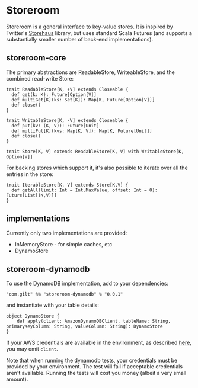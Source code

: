 # Storeroom

Storeroom is a general interface to key-value stores.  It is inspired by Twitter's [Storehaus](https://github.com/twitter/storehaus) library, but uses standard Scala Futures (and supports a substantially smaller number of back-end implementations).

## storeroom-core

The primary abstractions are ReadableStore, WriteableStore, and the combined read-write Store:

    trait ReadableStore[K, +V] extends Closeable {
      def get(k: K): Future[Option[V]]
      def multiGet[K](ks: Set[K]): Map[K, Future[Option[V]]]
      def close()
    }

    trait WritableStore[K, -V] extends Closeable {
      def put(kv: (K, V)): Future[Unit]
      def multiPut[K](kvs: Map[K, V]): Map[K, Future[Unit]]
      def close()
    }

    trait Store[K, V] extends ReadableStore[K, V] with WritableStore[K, Option[V]]

For backing stores which support it, it's also possible to iterate over all the entries in the store:

    trait IterableStore[K, V] extends Store[K,V] {
      def getAll(limit: Int = Int.MaxValue, offset: Int = 0): Future[List[(K,V)]]
    }


## implementations

Currently only two implementations are provided:

* InMemoryStore - for simple caches, etc
* DynamoStore

## storeroom-dynamodb

To use the DynamoDB implementation, add to your dependencies:

    "com.gilt" %% "storeroom-dynamodb" % "0.0.1"

and instantiate with your table details:

    object DynamoStore {
        def apply(client: AmazonDynamoDBClient, tableName: String, primaryKeyColumn: String, valueColumn: String): DynamoStore
    }

If your AWS credentials are available in the environment, as described [here](http://docs.aws.amazon.com/AWSJavaSDK/latest/javadoc/com/amazonaws/services/dynamodbv2/AmazonDynamoDBClient.html#AmazonDynamoDBClient()), you may omit `client`.

Note that when running the dynamodb tests, your credentials must be provided by your environment.  The test will fail if acceptable credentials aren't available.  Running the tests will cost you money (albeit a very small amount).
